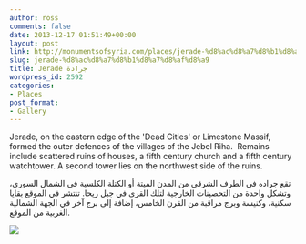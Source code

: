 ```yaml
---
author: ross
comments: false
date: 2013-12-17 01:51:49+00:00
layout: post
link: http://monumentsofsyria.com/places/jerade-%d8%ac%d8%a7%d8%b1%d8%a7%d8%af%d8%a9/
slug: jerade-%d8%ac%d8%a7%d8%b1%d8%a7%d8%af%d8%a9
title: Jerade جرادة
wordpress_id: 2592
categories:
- Places
post_format:
- Gallery
---
```


Jerade, on the eastern edge of the 'Dead Cities' or Limestone Massif, formed the outer defences of the villages of the Jebel Riha.  Remains include scattered ruins of houses, a fifth century church and a fifth century watchtower. A second tower lies on the northwest side of the ruins.


تقع جراده في الطرف الشرقي من المدن الميتة أو الكتلة الكلسية في الشمال السوري، وتشكل واحدة من التحصينات الخارجية لتلك القرى في جبل ريحا. تنتشر في الموقع بقايا سكنية، وكنيسة وبرج مراقبة من القرن الخامس، إضافة إلى برج آخر في الجهة الشمالية الغربية من الموقع.


![](http://monumentsofsyria.com/nextgen-attach_to_post/preview/id--2599)
